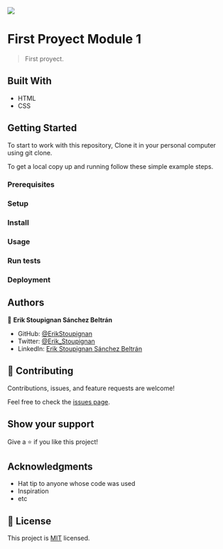 ![](https://img.shields.io/badge/Microverse-blueviolet)

# First Proyect Module 1

> First proyect.


## Built With

- HTML
- CSS


## Getting Started

To start to work with this repository, Clone it in your personal computer using git clone.


To get a local copy up and running follow these simple example steps.

### Prerequisites

### Setup

### Install

### Usage

### Run tests

### Deployment



## Authors

👤 **Erik Stoupignan Sánchez Beltrán**

- GitHub: [@ErikStoupignan](https://github.com/ErikStoupignan)
- Twitter: [@Erik_Stoupignan](https://twitter.com/Erik_Stoupignan)
- LinkedIn: [Erik Stoupignan Sánchez Beltrán](https://www.linkedin.com/in/erik-stoupignan-s%C3%A1nchez-beltr%C3%A1n-393180238/)


## 🤝 Contributing

Contributions, issues, and feature requests are welcome!

Feel free to check the [issues page](../../issues/).

## Show your support

Give a ⭐️ if you like this project!

## Acknowledgments

- Hat tip to anyone whose code was used
- Inspiration
- etc

## 📝 License

This project is [MIT](./MIT.md) licensed.
